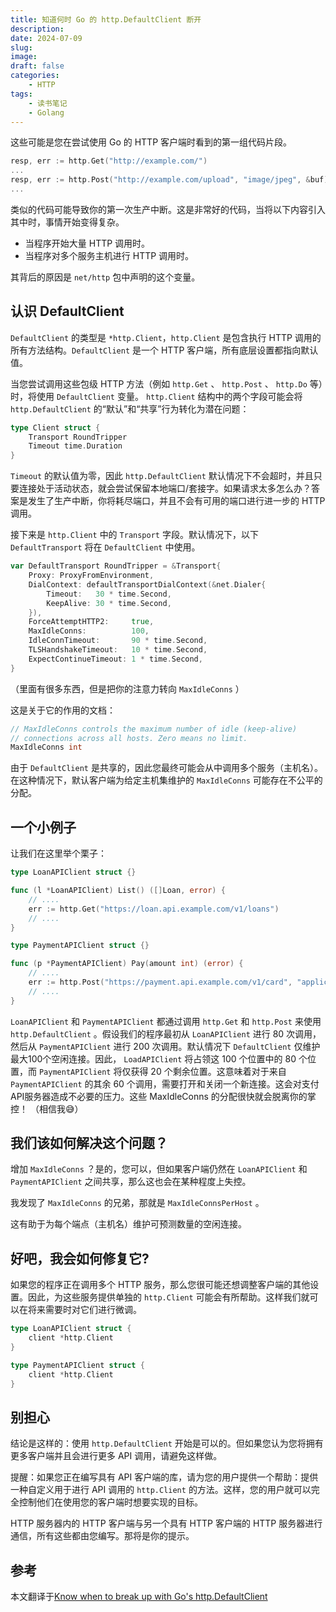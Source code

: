 ```yaml
---
title: 知道何时 Go 的 http.DefaultClient 断开
description: 
date: 2024-07-09
slug: 
image: 
draft: false
categories:
    - HTTP
tags:
    - 读书笔记
    - Golang
---
```


这些可能是您在尝试使用 Go 的 HTTP 客户端时看到的第一组代码片段。 

```go
resp, err := http.Get("http://example.com/")
...
resp, err := http.Post("http://example.com/upload", "image/jpeg", &buf)
...
```

类似的代码可能导致你的第一次生产中断。这是非常好的代码，当将以下内容引入其中时，事情开始变得复杂。

+ 当程序开始大量 HTTP 调用时。
+ 当程序对多个服务主机进行 HTTP 调用时。

其背后的原因是 `net/http` 包中声明的这个变量。

## 认识 DefaultClient

`DefaultClient` 的类型是 `*http.Client`，`http.Client` 是包含执行 HTTP 调用的所有方法结构。`DefaultClient` 是一个 HTTP 客户端，所有底层设置都指向默认值。

当您尝试调用这些包级 HTTP 方法（例如 `http.Get` 、 `http.Post` 、 `http.Do` 等）时，将使用 `DefaultClient` 变量。 `http.Client` 结构中的两个字段可能会将 `http.DefaultClient` 的“默认”和“共享”行为转化为潜在问题：

```go
type Client struct {
	Transport RoundTripper
	Timeout time.Duration
}
```

`Timeout` 的默认值为零，因此 `http.DefaultClient` 默认情况下不会超时，并且只要连接处于活动状态，就会尝试保留本地端口/套接字。如果请求太多怎么办？答案是发生了生产中断，你将耗尽端口，并且不会有可用的端口进行进一步的 HTTP 调用。

接下来是 `http.Client` 中的 `Transport` 字段。默认情况下，以下 `DefaultTransport` 将在 `DefaultClient` 中使用。

```go
var DefaultTransport RoundTripper = &Transport{
	Proxy: ProxyFromEnvironment,
	DialContext: defaultTransportDialContext(&net.Dialer{
		Timeout:   30 * time.Second,
		KeepAlive: 30 * time.Second,
	}),
	ForceAttemptHTTP2:     true,
	MaxIdleConns:          100,
	IdleConnTimeout:       90 * time.Second,
	TLSHandshakeTimeout:   10 * time.Second,
	ExpectContinueTimeout: 1 * time.Second,
}
```

（里面有很多东西，但是把你的注意力转向 `MaxIdleConns` ）

这是关于它的作用的文档：

```go
// MaxIdleConns controls the maximum number of idle (keep-alive)
// connections across all hosts. Zero means no limit.
MaxIdleConns int
```

由于 `DefaultClient` 是共享的，因此您最终可能会从中调用多个服务（主机名）。在这种情况下，默认客户端为给定主机集维护的 `MaxIdleConns` 可能存在不公平的分配。

## 一个小例子

让我们在这里举个栗子：

```go
type LoanAPIClient struct {}

func (l *LoanAPIClient) List() ([]Loan, error) {
	// ....
	err := http.Get("https://loan.api.example.com/v1/loans")
	// ....
}

type PaymentAPIClient struct {}

func (p *PaymentAPIClient) Pay(amount int) (error) {
	// ....
	err := http.Post("https://payment.api.example.com/v1/card", "application/json", &req)
	// ....
}
```

`LoanAPIClient` 和 `PaymentAPIClient` 都通过调用 `http.Get` 和 `http.Post` 来使用 `http.DefaultClient` 。假设我们的程序最初从 `LoanAPIClient` 进行 80 次调用，然后从 `PaymentAPIClient` 进行 200 次调用。默认情况下 `DefaultClient` 仅维护最大100个空闲连接。因此， `LoadAPIClient` 将占领这 100 个位置中的 80 个位置，而 `PaymentAPIClient` 将仅获得 20 个剩余位置。这意味着对于来自 `PaymentAPIClient` 的其余 60 个调用，需要打开和关闭一个新连接。这会对支付API服务器造成不必要的压力。这些 MaxIdleConns 的分配很快就会脱离你的掌控！ （相信我😅）

## 我们该如何解决这个问题？

增加 `MaxIdleConns` ？是的，您可以，但如果客户端仍然在 `LoanAPIClient` 和 `PaymentAPIClient` 之间共享，那么这也会在某种程度上失控。

我发现了 `MaxIdleConns` 的兄弟，那就是 `MaxIdleConnsPerHost` 。

这有助于为每个端点（主机名）维护可预测数量的空闲连接。

## 好吧，我会如何修复它?

如果您的程序正在调用多个 HTTP 服务，那么您很可能还想调整客户端的其他设置。因此，为这些服务提供单独的 `http.Client` 可能会有所帮助。这样我们就可以在将来需要时对它们进行微调。

```go
type LoanAPIClient struct {
	client *http.Client
}

type PaymentAPIClient struct {
	client *http.Client
}
```

## 别担心

结论是这样的：使用 `http.DefaultClient` 开始是可以的。但如果您认为您将拥有更多客户端并且会进行更多 API 调用，请避免这样做。

提醒：如果您正在编写具有 API 客户端的库，请为您的用户提供一个帮助：提供一种自定义用于进行 API 调用的 `http.Client` 的方法。这样，您的用户就可以完全控制他们在使用您的客户端时想要实现的目标。

HTTP 服务器内的 HTTP 客户端与另一个具有 HTTP 客户端的 HTTP 服务器进行通信，所有这些都由您编写。那将是你的提示。











## 参考

本文翻译于[Know when to break up with Go's http.DefaultClient](https://vishnubharathi.codes/blog/know-when-to-break-up-with-go-http-defaultclient/)